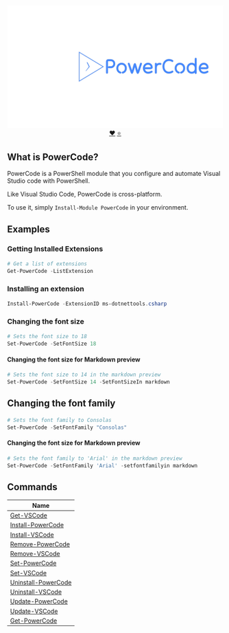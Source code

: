 <div align='center'>
<img src='Assets/PowerCode@1080p.png' alt='PowerCode' />
<br/>
<a href='https://github.com/sponsors/StartAutomating'>❤️</a>
<a href='https://github.com/StartAutomating/PowerCode/stargazers'>⭐</a>
</div>

## What is PowerCode?

PowerCode is a PowerShell module that you configure and automate Visual Studio code with PowerShell.

Like Visual Studio Code, PowerCode is cross-platform.

To use it, simply `Install-Module PowerCode` in your environment.

## Examples

### Getting Installed Extensions

~~~PowerShell
# Get a list of extensions
Get-PowerCode -ListExtension 
~~~

### Installing an extension

~~~PowerShell
Install-PowerCode -ExtensionID ms-dotnettools.csharp
~~~

### Changing the font size

~~~PowerShell
# Sets the font size to 18
Set-PowerCode -SetFontSize 18 
~~~

#### Changing the font size for Markdown preview

~~~PowerShell
# Sets the font size to 14 in the markdown preview
Set-PowerCode -SetFontSize 14 -SetFontSizeIn markdown
~~~

## Changing the font family

~~~PowerShell
# Sets the font family to Consolas
Set-PowerCode -SetFontFamily "Consolas"
~~~

#### Changing the font size for Markdown preview

~~~PowerShell
# Sets the font family to 'Arial' in the markdown preview
Set-PowerCode -SetFontFamily 'Arial' -setfontfamilyin markdown
~~~

## Commands


|Name                                              |
|--------------------------------------------------|
|[Get-VSCode](docs/Get-VSCode.md)                  |
|[Install-PowerCode](docs/Install-PowerCode.md)    |
|[Install-VSCode](docs/Install-VSCode.md)          |
|[Remove-PowerCode](docs/Remove-PowerCode.md)      |
|[Remove-VSCode](docs/Remove-VSCode.md)            |
|[Set-PowerCode](docs/Set-PowerCode.md)            |
|[Set-VSCode](docs/Set-VSCode.md)                  |
|[Uninstall-PowerCode](docs/Uninstall-PowerCode.md)|
|[Uninstall-VSCode](docs/Uninstall-VSCode.md)      |
|[Update-PowerCode](docs/Update-PowerCode.md)      |
|[Update-VSCode](docs/Update-VSCode.md)            |
|[Get-PowerCode](docs/Get-PowerCode.md)            |


